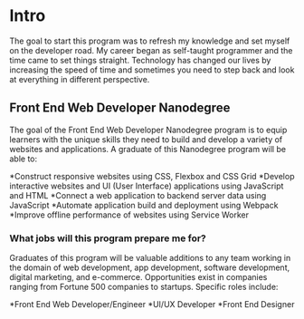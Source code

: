 
# Intro

The goal to start this program was to refresh my knowledge and set myself on the developer road. My career began as self-taught programmer and the time came to set things straight. Technology has changed our lives by increasing the speed of time and sometimes you need to step back and look at everything in different perspective.

## Front End Web Developer Nanodegree

The goal of the Front End Web Developer Nanodegree program is to equip learners with the unique skills
they need to build and develop a variety of websites and applications. A graduate of this Nanodegree
program will be able to:

*Construct responsive websites using CSS, Flexbox and CSS Grid
*Develop interactive websites and UI (User Interface) applications using JavaScript and HTML
*Connect a web application to backend server data using JavaScript
*Automate application build and deployment using Webpack
*Improve offline performance of websites using Service Worker

### What jobs will this program prepare me for?

Graduates of this program will be valuable additions to any team working in the domain of web development, app development, software development, digital marketing, and e-commerce. Opportunities exist in companies ranging from Fortune 500 companies to startups.
Specific roles include:

*Front End Web Developer/Engineer
*UI/UX Developer
*Front End Designer


